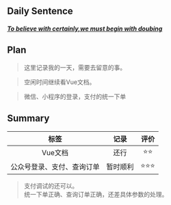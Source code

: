 ## **Daily Sentence**
#### <u>*To believe with certainly,we must begin with doubing*</u>

## **Plan**
> 这里记录我的一天，需要去留意的事。

> 空闲时间继续看Vue文档。

> 微信、小程序的登录，支付的统一下单

## **Summary**
|            标签            |   记录   | 评价 |
|:--------------------------:|:--------:|:----:|
|          Vue文档           |   还行   |  ⭐⭐  |
| 公众号登录、支付、查询订单 | 暂时顺利 |  ⭐⭐⭐  |

> 支付调试的还可以。    
> 统一下单正确、查询订单正确，还差具体参数的处理。




